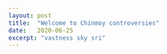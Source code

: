 ```yaml
---
layout: post
title:  "Welcome to Chinmoy controversies"
date:   2020-06-25
excerpt: "vastness sky sri"
---
```

